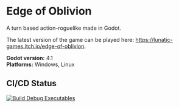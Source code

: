 # Edge of Oblivion
A turn based action-roguelike made in Godot.

The latest version of the game can be played here: https://lunatic-games.itch.io/edge-of-oblivion.

**Godot version:** 4.1  
**Platforms:** Windows, Linux
## CI/CD Status
[![Build Debug Executables](https://github.com/Lunatic-Games/edge-of-oblivion/actions/workflows/build-debug.yml/badge.svg)](https://github.com/Lunatic-Games/edge-of-oblivion/actions/workflows/build-debug.yml)
